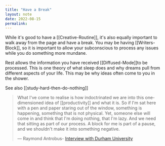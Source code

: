 ```yaml
---
title: "Have a Break"
layout: note
date: 2022-08-15
permalink:
---
```


While it's good to have a [[Creative-Routine]], it's also equally important to walk away from the page and have a break. You may be having [[Writers-Block]], so it is important to allow  your subconscious to process any issues while you do something more mundane.

Rest allows the information you have received [[Diffused-Mode]]to be processed</a>. This is one theory of what sleep does and why dreams pull from different aspects of your life. This may be why ideas often come to you in the shower.

See also [[study-hard-then-do-nothing]]

> What I've come to realise is how indoctrinated we are into this one-dimensioned idea of [[productivity]] and what it is. So if I'm sat here with a pen and paper staring out of the window, something is happening, something that is not physical. Yet, someone else will come in and think that I'm doing nothing, that I'm lazy. And we need that sitting as part of our process. A block for me is part of a pause, and we shouldn't make it into something negative.
>
> 	— Raymond Antrobus- <a href="https://sites.durham.ac.uk/studentblog/an-interview-with-raymond-antrobus/" >Interview with Durham University</a>

